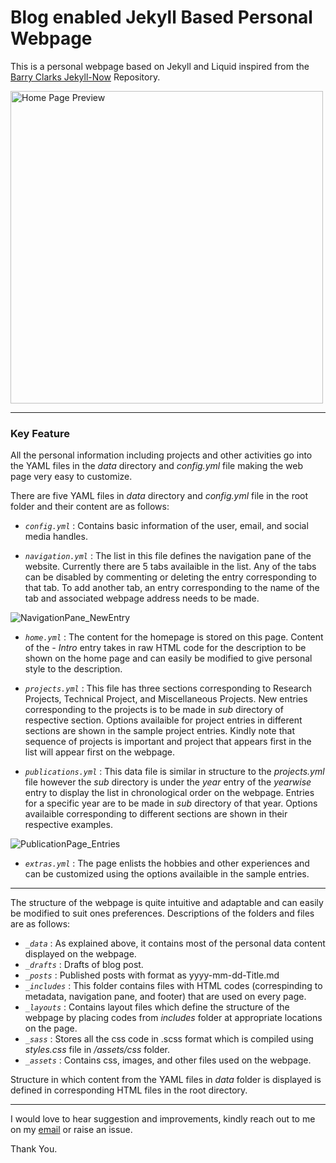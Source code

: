 # Blog enabled Jekyll Based Personal Webpage
 
This is a personal webpage based on Jekyll and Liquid inspired from the [Barry Clarks Jekyll-Now](https://github.com/barryclark/jekyll-now) Repository.

<img src="https://user-images.githubusercontent.com/29497016/120059989-ad3a0e80-c072-11eb-886d-710ea1f6783d.png" alt="Home Page Preview" width="500"/>

---

### Key Feature
All the personal information including projects and other activities go into the YAML files in the _data_ directory and _config.yml_ file making the web page very easy to customize.

There are five YAML files in _data_ directory and _config.yml_ file in the root folder and their content are as follows:

* _`config.yml`_ : Contains basic information of the user, email, and social media handles.

* _`navigation.yml`_ : The list in this file defines the navigation pane of the website. Currently there are 5 tabs availaible in the list. Any of the tabs can be disabled by commenting or deleting the entry corresponding to that tab. To add another tab, an entry corresponding to the name of the tab and associated webpage address needs to be made. 

![NavigationPane_NewEntry](https://user-images.githubusercontent.com/29497016/120059947-56343980-c072-11eb-867e-ae2ad85a6955.PNG)


* _`home.yml`_ : The content for the homepage is stored on this page. Content of the _- Intro_ entry takes in raw HTML code for the description to be shown on the home page and can easily be modified to give personal style to the description.

* _`projects.yml`_ : This file has three sections corresponding to Research Projects, Technical Project, and Miscellaneous Projects. New entries corresponding to the projects is to be made in _sub_ directory of respective section. Options availaible for project entries in different sections are shown in the sample project entries. Kindly note that sequence of projects is important and project that appears first in the list will appear first on the webpage.

* _`publications.yml`_ : This data file is similar in structure to the _projects.yml_ file however the _sub_ directory is under the _year_ entry of the _yearwise_ entry to display the list in chronological order on the webpage. Entries for a specific year are to be made in _sub_ directory of that year. Options availaible corresponding to different sections are shown in their respective examples.

![PublicationPage_Entries](https://user-images.githubusercontent.com/29497016/120059952-5d5b4780-c072-11eb-831f-fb2185353498.PNG)


* _`extras.yml`_ : The page enlists the hobbies and other experiences and can be customized using the options availaible in the sample entries.

---

The structure of the webpage is quite intuitive and adaptable and can easily be modified to suit ones preferences. Descriptions of the folders and files are as follows:

* _`_data`_ : As explained above, it contains most of the personal data content displayed on the webpage.
* _`_drafts`_ : Drafts of blog post.
* _`_posts`_ : Published posts with format as yyyy-mm-dd-Title.md
* _`_includes`_ : This folder contains files with HTML codes (correspinding to metadata, navigation pane, and footer) that are used on every page.
* _`_layouts`_ : Contains layout files which define the structure of the webpage by placing codes from _includes_ folder at appropriate locations on the page.
* _`_sass`_ : Stores all the css code in .scss format which is compiled using _styles.css_ file in _/assets/css_ folder.
* _`_assets`_ : Contains css, images, and other files used on the webpage.

Structure in which content from the YAML files in _data_ folder is displayed is defined in corresponding HTML files in the root directory.

---

I would love to hear suggestion and improvements, kindly reach out to me on my [email](mailto:Apoorv9600@gmail.com) or raise an issue.

Thank You.







